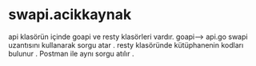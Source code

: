 # swapi.acikkaynak
api klasörün içinde goapi ve resty klasörleri vardır.
goapi--> api.go swapi uzantısını kullanarak sorgu atar . 
resty klasöründe kütüphanenin kodları bulunur . 
Postman ile aynı sorgu atılır . 
